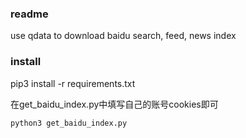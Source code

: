 ### readme
  use qdata to download baidu search, feed, news index
### install
  pip3 install -r requirements.txt
  
在get_baidu_index.py中填写自己的账号cookies即可
~~~
python3 get_baidu_index.py
~~~
